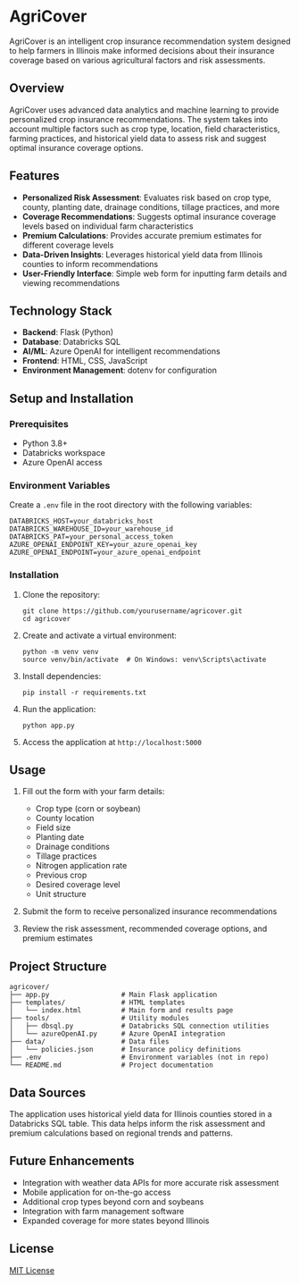 # AgriCover

AgriCover is an intelligent crop insurance recommendation system designed to help farmers in Illinois make informed decisions about their insurance coverage based on various agricultural factors and risk assessments.

## Overview

AgriCover uses advanced data analytics and machine learning to provide personalized crop insurance recommendations. The system takes into account multiple factors such as crop type, location, field characteristics, farming practices, and historical yield data to assess risk and suggest optimal insurance coverage options.

## Features

- **Personalized Risk Assessment**: Evaluates risk based on crop type, county, planting date, drainage conditions, tillage practices, and more
- **Coverage Recommendations**: Suggests optimal insurance coverage levels based on individual farm characteristics
- **Premium Calculations**: Provides accurate premium estimates for different coverage levels
- **Data-Driven Insights**: Leverages historical yield data from Illinois counties to inform recommendations
- **User-Friendly Interface**: Simple web form for inputting farm details and viewing recommendations

## Technology Stack

- **Backend**: Flask (Python)
- **Database**: Databricks SQL
- **AI/ML**: Azure OpenAI for intelligent recommendations
- **Frontend**: HTML, CSS, JavaScript
- **Environment Management**: dotenv for configuration

## Setup and Installation

### Prerequisites

- Python 3.8+
- Databricks workspace
- Azure OpenAI access

### Environment Variables

Create a `.env` file in the root directory with the following variables:

```
DATABRICKS_HOST=your_databricks_host
DATABRICKS_WAREHOUSE_ID=your_warehouse_id
DATABRICKS_PAT=your_personal_access_token
AZURE_OPENAI_ENDPOINT_KEY=your_azure_openai_key
AZURE_OPENAI_ENDPOINT=your_azure_openai_endpoint
```

### Installation

1. Clone the repository:
   ```
   git clone https://github.com/yourusername/agricover.git
   cd agricover
   ```

2. Create and activate a virtual environment:
   ```
   python -m venv venv
   source venv/bin/activate  # On Windows: venv\Scripts\activate
   ```

3. Install dependencies:
   ```
   pip install -r requirements.txt
   ```

4. Run the application:
   ```
   python app.py
   ```

5. Access the application at `http://localhost:5000`

## Usage

1. Fill out the form with your farm details:
   - Crop type (corn or soybean)
   - County location
   - Field size
   - Planting date
   - Drainage conditions
   - Tillage practices
   - Nitrogen application rate
   - Previous crop
   - Desired coverage level
   - Unit structure

2. Submit the form to receive personalized insurance recommendations

3. Review the risk assessment, recommended coverage options, and premium estimates

## Project Structure

```
agricover/
├── app.py                  # Main Flask application
├── templates/              # HTML templates
│   └── index.html          # Main form and results page
├── tools/                  # Utility modules
│   ├── dbsql.py            # Databricks SQL connection utilities
│   └── azureOpenAI.py      # Azure OpenAI integration
├── data/                   # Data files
│   └── policies.json       # Insurance policy definitions
├── .env                    # Environment variables (not in repo)
└── README.md               # Project documentation
```

## Data Sources

The application uses historical yield data for Illinois counties stored in a Databricks SQL table. This data helps inform the risk assessment and premium calculations based on regional trends and patterns.

## Future Enhancements

- Integration with weather data APIs for more accurate risk assessment
- Mobile application for on-the-go access
- Additional crop types beyond corn and soybeans
- Integration with farm management software
- Expanded coverage for more states beyond Illinois

## License

[MIT License](LICENSE)